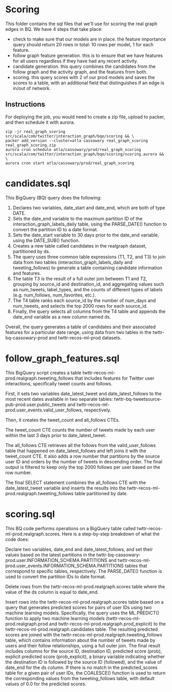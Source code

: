# Scoring

This folder contains the sql files that we'll use for scoring the real graph edges in BQ. We have 4 steps that take place:
- check to make sure that our models are in place. the feature importance query should return 20 rows in total: 10 rows per model, 1 for each feature.
- follow graph feature generation. this is to ensure that we have features for all users regardless if they have had any recent activity.
- candidate generation. this query combines the candidates from the follow graph and the activity graph, and the features from both.
- scoring. this query scores with 2 of our prod models and saves the scores to a table, with an additional field that distinguishes if an edge is in/out of network.

## Instructions

For deploying the job, you would need to create a zip file, upload to packer, and then schedule it with aurora.

```
zip -jr real_graph_scoring src/scala/com/twitter/interaction_graph/bqe/scoring && \
packer add_version --cluster=atla cassowary real_graph_scoring real_graph_scoring.zip
aurora cron schedule atla/cassowary/prod/real_graph_scoring src/scala/com/twitter/interaction_graph/bqe/scoring/scoring.aurora && \
aurora cron start atla/cassowary/prod/real_graph_scoring
```

# candidates.sql

This BigQuery (BQ) query does the following:

1. Declares two variables, date_start and date_end, which are both of type DATE.
2. Sets the date_end variable to the maximum partition ID of the interaction_graph_labels_daily table, using the PARSE_DATE() function to convert the partition ID to a date format.
3. Sets the date_start variable to 30 days prior to the date_end variable, using the DATE_SUB() function.
4. Creates a new table called candidates in the realgraph dataset, partitioned by ds.
5. The query uses three common table expressions (T1, T2, and T3) to join data from two tables (interaction_graph_labels_daily and tweeting_follows) to generate a table containing candidate information and features.
6. The table T3 is the result of a full outer join between T1 and T2, grouping by source_id and destination_id, and aggregating values such as num_tweets, label_types, and the counts of different types of labels (e.g. num_follows, num_favorites, etc.).
7. The T4 table ranks each source_id by the number of num_days and num_tweets, and selects the top 2000 rows for each source_id.
8. Finally, the query selects all columns from the T4 table and appends the date_end variable as a new column named ds.

Overall, the query generates a table of candidates and their associated features for a particular date range, using data from two tables in the twttr-bq-cassowary-prod and twttr-recos-ml-prod datasets.

# follow_graph_features.sql

This BigQuery script creates a table twttr-recos-ml-prod.realgraph.tweeting_follows that includes features for Twitter user interactions, specifically tweet counts and follows.

First, it sets two variables date_latest_tweet and date_latest_follows to the most recent dates available in two separate tables: twttr-bq-tweetsource-pub-prod.user.public_tweets and twttr-recos-ml-prod.user_events.valid_user_follows, respectively.

Then, it creates the tweet_count and all_follows CTEs.

The tweet_count CTE counts the number of tweets made by each user within the last 3 days prior to date_latest_tweet.

The all_follows CTE retrieves all the follows from the valid_user_follows table that happened on date_latest_follows and left joins it with the tweet_count CTE. It also adds a row number that partitions by the source user ID and orders by the number of tweets in descending order. The final output is filtered to keep only the top 2000 follows per user based on the row number.

The final SELECT statement combines the all_follows CTE with the date_latest_tweet variable and inserts the results into the twttr-recos-ml-prod.realgraph.tweeting_follows table partitioned by date.

# scoring.sql

This BQ code performs operations on a BigQuery table called twttr-recos-ml-prod.realgraph.scores. Here is a step-by-step breakdown of what the code does:

Declare two variables, date_end and date_latest_follows, and set their values based on the latest partitions in the twttr-bq-cassowary-prod.user.INFORMATION_SCHEMA.PARTITIONS and twttr-recos-ml-prod.user_events.INFORMATION_SCHEMA.PARTITIONS tables that correspond to specific tables, respectively. The PARSE_DATE() function is used to convert the partition IDs to date format.

Delete rows from the twttr-recos-ml-prod.realgraph.scores table where the value of the ds column is equal to date_end.

Insert rows into the twttr-recos-ml-prod.realgraph.scores table based on a query that generates predicted scores for pairs of user IDs using two machine learning models. Specifically, the query uses the ML.PREDICT() function to apply two machine learning models (twttr-recos-ml-prod.realgraph.prod and twttr-recos-ml-prod.realgraph.prod_explicit) to the twttr-recos-ml-prod.realgraph.candidates table. The resulting predicted scores are joined with the twttr-recos-ml-prod.realgraph.tweeting_follows table, which contains information about the number of tweets made by users and their follow relationships, using a full outer join. The final result includes columns for the source ID, destination ID, predicted score (prob), explicit predicted score (prob_explicit), a binary variable indicating whether the destination ID is followed by the source ID (followed), and the value of date_end for the ds column. If there is no match in the predicted_scores table for a given pair of user IDs, the COALESCE() function is used to return the corresponding values from the tweeting_follows table, with default values of 0.0 for the predicted scores.

